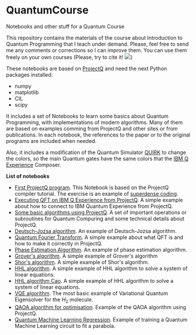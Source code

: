 # QuantumCourse
Notebooks and other stuff for a Quantum Course

This repository contains the materials of the course about Introduction to Quantum Programming that I teach under demand. Please, feel free to send me any comments or corrections so I can improve them. You can use them freely on your own courses (Please, try to cite it! <img src="https://zenodo.org/badge/165638085.svg"/>)

These notebooks are based on [ProjectQ](http://projectq.ch) and need the next Python packages installed:

* numpy
* matplotlib
* CIL
* scipy

It includes a set of Notebooks to learn some basics about Quantum Programming, with implementations of modern algorithms. Many of them are based on examples comming from ProjectQ and other sites or from publications. In each notebook, the references to the paper or to the original programs are included when needed.

Also, it includes a modification of the Quantum Simulator [QUIRK](https://algassert.com/quirk) to change the colors, so the main Quantum gates have the same colors that the [IBM Q Experience](https://quantumexperience.ng.bluemix.net/qx/community) Composer. 

**List of notebooks**

* [First ProjectQ program](Notebooks/ProjectQ_first_program.ipynb). This Notebook is based on the ProjectQ compiler tutorial. The exercise is an example of [superdense coding](https://en.wikipedia.org/wiki/Superdense_coding).
* [Executing QFT on IBM Q Experience from ProjectQ](Notebooks/ProjectQ_first_program_IBM.ipynb). A simple example about how to connect to IBM Quantum Experience from ProjectQ.
* [Some basic algorithms using ProjectQ](Notebooks/Some_basics.ipynb). A set of important operations or subroutines for Quantum Compuring and some technical details about ProjectQ.
* [Deutsch-Jozsa algorithm](Notebooks/Deutsch-Jozsa_algorithm.ipynb). An example of Deutsch-Jozsa algorithm.
* [Quantum Fourier Transform](Notebooks/QFT.ipynb). A simple example about what QFT is and how to make it correctly in ProjectQ.
* [Phase Estimation Algorithm](Notebooks/Phase_estimation.ipynb). An example of phase estimation algorithm.
* [Grover's algorithm](Notebooks/Grover.ipynb). A simple example of Grover's algorithm
* [Shor's algorithm](Notebooks/Shor.ipynb). A simple example of Shor's algorithm.
* [HHL algorithm](Notebooks/HHL_algorithm-Coles.ipynb). A simple example of HHL algorithm to solve a system of linear equations.
* [HHL algorithm Cao](Notebooks/HHL_algorithm-Cao-2x2.ipynb). A simple example of HHL algorithm to solve a system of linear equations.
* [VQE algorithm](Notebooks/VQE.ipynb). The most basic example of Variational Quantum Eigensolver for the $H_2$ molecule.
* [QAOA algorithm for optimisation](Notebooks/QAOA.ipynb). Example of the QAOA algorithm using ProjectQ.
* [Quantum Machine Learning Regression](Notebooks/Quantum_regression_cg.ipynb). Example of training a Quantum Machine Learning circuit to fit a parabola.


